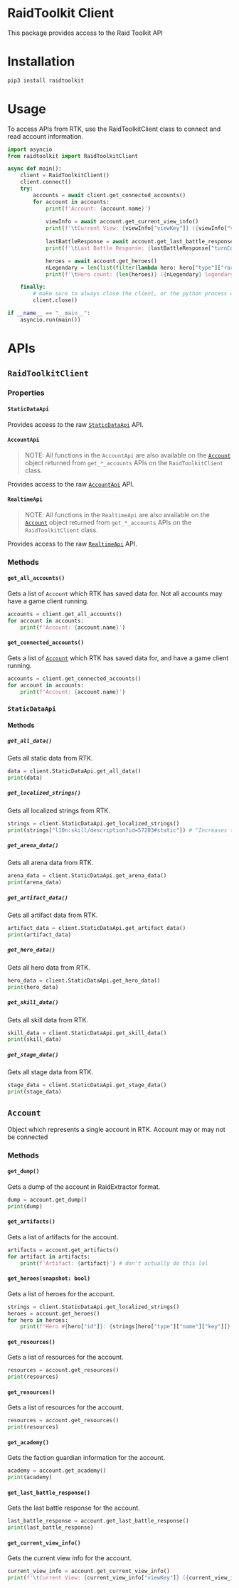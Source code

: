 # RaidToolkit Client

This package provides access to the Raid Toolkit API

# Installation

```sh
pip3 install raidtoolkit
```

# Usage

To access APIs from RTK, use the RaidToolkitClient class to connect and read account information.

```py
import asyncio
from raidtoolkit import RaidToolkitClient

async def main():
    client = RaidToolkitClient()
    client.connect()
    try:
        accounts = await client.get_connected_accounts()
        for account in accounts:
            print(f'Account: {account.name}')
            
            viewInfo = await account.get_current_view_info()
            print(f'\tCurrent View: {viewInfo["viewKey"]} ({viewInfo["viewId"]})')
            
            lastBattleResponse = await account.get_last_battle_response()
            print(f'\tLast Battle Response: {lastBattleResponse["turnCount"]} turns')

            heroes = await account.get_heroes()
            nLegendary = len(list(filter(lambda hero: hero["type"]["rarity"] == 'Legendary', heroes)))
            print(f'\tHero count: {len(heroes)} ({nLegendary} legendary)')

    finally:
        # make sure to always close the client, or the python process will continue to run until the client is closed.
        client.close()

if __name__ == "__main__":
    asyncio.run(main())
```

# APIs

## `RaidToolkitClient`

### Properties

#### `StaticDataApi`

Provides access to the raw [`StaticDataApi`](#staticdataapi-1) API.

#### `AccountApi`

> NOTE: All functions in the `AccountApi` are also available on the [`Account`](#account) object returned from `get_*_accounts` APIs on the `RaidToolkitClient` class.

Provides access to the raw [`AccountApi`](#accountapi-1) API.

#### `RealtimeApi`

> NOTE: All functions in the `RealtimeApi` are also available on the [`Account`](#account) object returned from `get_*_accounts` APIs on the `RaidToolkitClient` class.

Provides access to the raw [`RealtimeApi`](#realtimeapi-1) API.

### Methods

#### `get_all_accounts()`

Gets a list of `Account` which RTK has saved data for. Not all accounts may have a game client running.

```py
accounts = client.get_all_accounts()
for account in accounts:
    print(f'Account: {account.name}')
```

#### `get_connected_accounts()`

Gets a list of [`Account`](#account) which RTK has saved data for, and have a game client running.

```py
accounts = client.get_connected_accounts()
for account in accounts:
    print(f'Account: {account.name}')
```

### `StaticDataApi`

#### Methods

##### `get_all_data()`

Gets all static data from RTK.

```py
data = client.StaticDataApi.get_all_data()
print(data)
```

##### `get_localized_strings()`

Gets all localized strings from RTK.

```py
strings = client.StaticDataApi.get_localized_strings()
print(strings["l10n:skill/description?id=57203#static"]) # "Increases the damage inflicted by this Champion equal to the percentage of MAX HP destroyed on the target."
```

##### `get_arena_data()`

Gets all arena data from RTK.

```py
arena_data = client.StaticDataApi.get_arena_data()
print(arena_data)
```

##### `get_artifact_data()`

Gets all artifact data from RTK.

```py
artifact_data = client.StaticDataApi.get_artifact_data()
print(artifact_data)
```

##### `get_hero_data()`

Gets all hero data from RTK.

```py
hero_data = client.StaticDataApi.get_hero_data()
print(hero_data)
```

##### `get_skill_data()`

Gets all skill data from RTK.

```py
skill_data = client.StaticDataApi.get_skill_data()
print(skill_data)
```

##### `get_stage_data()`

Gets all stage data from RTK.

```py
stage_data = client.StaticDataApi.get_stage_data()
print(stage_data)
```

## `Account`

Object which represents a single account in RTK. Account may or may not be connected

### Methods

#### `get_dump()`

Gets a dump of the account in RaidExtractor format.

```py
dump = account.get_dump()
print(dump)
```

#### `get_artifacts()`

Gets a list of artifacts for the account.

```py
artifacts = account.get_artifacts()
for artifact in artifacts:
    print(f'Artifact: {artifact}') # don't actually do this lol
```

#### `get_heroes(snapshot: bool)`

Gets a list of heroes for the account.

```py
strings = client.StaticDataApi.get_localized_strings()
heroes = account.get_heroes()
for hero in heroes:
    print(f'Hero #{hero["id"]}: {strings[hero["type"]["name"]["key"]]}')
```

#### `get_resources()`

Gets a list of resources for the account.

```py
resources = account.get_resources()
print(resources)
```

#### `get_resources()`

Gets a list of resources for the account.

```py
resources = account.get_resources()
print(resources)
```

#### `get_academy()`

Gets the faction guardian information for the account.

```py
academy = account.get_academy()
print(academy)
```

#### `get_last_battle_response()`

Gets the last battle response for the account.

```py
last_battle_response = account.get_last_battle_response()
print(last_battle_response)
```

#### `get_current_view_info()`

Gets the current view info for the account.

```py
current_view_info = account.get_current_view_info()
print(f'\tCurrent View: {current_view_info["viewKey"]} ({current_view_info["viewId"]})')
```

